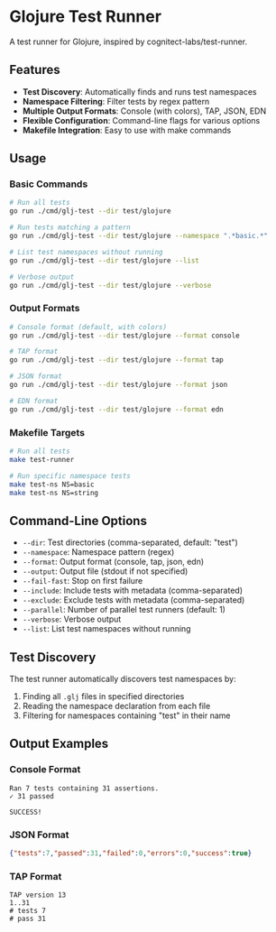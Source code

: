# Glojure Test Runner

A test runner for Glojure, inspired by cognitect-labs/test-runner.

## Features

- **Test Discovery**: Automatically finds and runs test namespaces
- **Namespace Filtering**: Filter tests by regex pattern
- **Multiple Output Formats**: Console (with colors), TAP, JSON, EDN
- **Flexible Configuration**: Command-line flags for various options
- **Makefile Integration**: Easy to use with make commands

## Usage

### Basic Commands

```bash
# Run all tests
go run ./cmd/glj-test --dir test/glojure

# Run tests matching a pattern
go run ./cmd/glj-test --dir test/glojure --namespace ".*basic.*"

# List test namespaces without running
go run ./cmd/glj-test --dir test/glojure --list

# Verbose output
go run ./cmd/glj-test --dir test/glojure --verbose
```

### Output Formats

```bash
# Console format (default, with colors)
go run ./cmd/glj-test --dir test/glojure --format console

# TAP format
go run ./cmd/glj-test --dir test/glojure --format tap

# JSON format
go run ./cmd/glj-test --dir test/glojure --format json

# EDN format
go run ./cmd/glj-test --dir test/glojure --format edn
```

### Makefile Targets

```bash
# Run all tests
make test-runner

# Run specific namespace tests
make test-ns NS=basic
make test-ns NS=string
```

## Command-Line Options

- `--dir`: Test directories (comma-separated, default: "test")
- `--namespace`: Namespace pattern (regex)
- `--format`: Output format (console, tap, json, edn)
- `--output`: Output file (stdout if not specified)
- `--fail-fast`: Stop on first failure
- `--include`: Include tests with metadata (comma-separated)
- `--exclude`: Exclude tests with metadata (comma-separated)
- `--parallel`: Number of parallel test runners (default: 1)
- `--verbose`: Verbose output
- `--list`: List test namespaces without running

## Test Discovery

The test runner automatically discovers test namespaces by:
1. Finding all `.glj` files in specified directories
2. Reading the namespace declaration from each file
3. Filtering for namespaces containing "test" in their name

## Output Examples

### Console Format
```
Ran 7 tests containing 31 assertions.
✓ 31 passed

SUCCESS!
```

### JSON Format
```json
{"tests":7,"passed":31,"failed":0,"errors":0,"success":true}
```

### TAP Format
```
TAP version 13
1..31
# tests 7
# pass 31
```